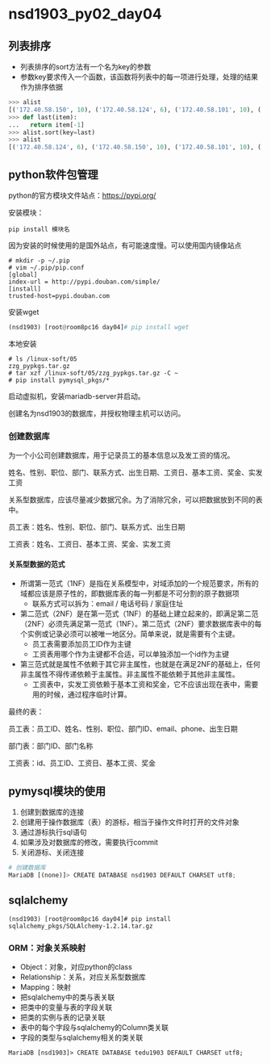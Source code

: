 # nsd1903_py02_day04

## 列表排序

- 列表排序的sort方法有一个名为key的参数
- 参数key要求传入一个函数，该函数将列表中的每一项进行处理，处理的结果作为排序依据

```python
>>> alist
[('172.40.58.150', 10), ('172.40.58.124', 6), ('172.40.58.101', 10), ('127.0.0.1', 121), ('192.168.4.254', 103), ('192.168.2.254', 110), ('201.1.1.254', 173), ('201.1.2.254', 119), ('172.40.0.54', 391), ('172.40.50.116', 244)]
>>> def last(item):
...   return item[-1]
>>> alist.sort(key=last)
>>> alist
[('172.40.58.124', 6), ('172.40.58.150', 10), ('172.40.58.101', 10), ('192.168.4.254', 103), ('192.168.2.254', 110), ('201.1.2.254', 119), ('127.0.0.1', 121), ('201.1.1.254', 173), ('172.40.50.116', 244), ('172.40.0.54', 391)]

```

## python软件包管理

python的官方模块文件站点：https://pypi.org/

安装模块：

```shell
pip install 模块名
```

因为安装的时候使用的是国外站点，有可能速度慢。可以使用国内镜像站点

```shell
# mkdir -p ~/.pip
# vim ~/.pip/pip.conf
[global]
index-url = http://pypi.douban.com/simple/
[install]  
trusted-host=pypi.douban.com
```

安装wget

```python
(nsd1903) [root@room8pc16 day04]# pip install wget
```

本地安装

```shell
# ls /linux-soft/05
zzg_pypkgs.tar.gz
# tar xzf /linux-soft/05/zzg_pypkgs.tar.gz -C ~
# pip install pymysql_pkgs/*
```

启动虚拟机，安装mariadb-server并启动。

创建名为nsd1903的数据库，并授权物理主机可以访问。

### 创建数据库

为一个小公司创建数据库，用于记录员工的基本信息以及发工资的情况。

姓名、性别、职位、部门、联系方式、出生日期、工资日、基本工资、奖金、实发工资

关系型数据库，应该尽量减少数据冗余。为了消除冗余，可以把数据放到不同的表中。

员工表：姓名、性别、职位、部门、联系方式、出生日期

工资表：姓名、工资日、基本工资、奖金、实发工资

#### 关系型数据的范式

- 所谓第一范式（1NF）是指在关系模型中，对域添加的一个规范要求，所有的域都应该是原子性的，即数据库表的每一列都是不可分割的原子数据项
  - 联系方式可以拆为：email / 电话号码 / 家庭住址
- 第二范式（2NF）是在第一范式（1NF）的基础上建立起来的，即满足第二范（2NF）必须先满足第一范式（1NF）。第二范式（2NF）要求数据库表中的每个实例或记录必须可以被唯一地区分。简单来说，就是需要有个主键。
  - 员工表需要添加员工ID作为主键
  - 工资表用哪个作为主键都不合适，可以单独添加一个id作为主键
- 第三范式就是属性不依赖于其它非主属性，也就是在满足2NF的基础上，任何非主属性不得传递依赖于主属性。非主属性不能依赖于其他非主属性。
  - 工资表中，实发工资依赖于基本工资和奖金，它不应该出现在表中，需要用的时候，通过程序临时计算。

最终的表：

员工表：员工ID、姓名、性别、职位、部门ID、email、phone、出生日期

部门表：部门ID、部门名称

工资表：id、员工ID、工资日、基本工资、奖金

## pymysql模块的使用

1. 创建到数据库的连接
2. 创建用于操作数据库（表）的游标，相当于操作文件时打开的文件对象
3. 通过游标执行sql语句
4. 如果涉及对数据库的修改，需要执行commit
5. 关闭游标、关闭连接

```python
# 创建数据库
MariaDB [(none)]> CREATE DATABASE nsd1903 DEFAULT CHARSET utf8;
```

## sqlalchemy

```shell
(nsd1903) [root@room8pc16 day04]# pip install sqlalchemy_pkgs/SQLAlchemy-1.2.14.tar.gz 
```

### ORM：对象关系映射

- Object：对象，对应python的class
- Relationship：关系，对应关系型数据库
- Mapping：映射
- 把sqlalchemy中的类与表关联
- 把类中的变量与表的字段关联
- 把类的实例与表的记录关联
- 表中的每个字段与sqlalchemy的Column类关联
- 字段的类型与sqlalchemy相关的类关联

```shell
MariaDB [nsd1903]> CREATE DATABASE tedu1903 DEFAULT CHARSET utf8;
```





